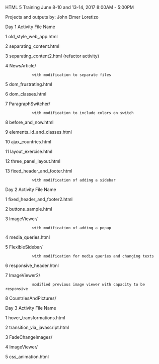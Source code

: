 HTML 5 Training
June 8-10 and 13-14, 2017
8:00AM - 5:00PM


Projects and outputs by: John Elmer Loretizo

Day 1
Activity        File Name

1           old_style_web_app.html

2           separating_content.html

3           separating_content2.html (refactor activity)

4           NewsArticle/

                with modification to separate files

5           dom_frustrating.html

6           dom_classes.html

7           ParagraphSwitcher/

                with modification to include colors on switch

8           before_and_now.html

9           elements_id_and_classes.html

10          ajax_countries.html

11          layout_exercise.html

12          three_panel_layout.html

13          fixed_header_and_footer.html

                with modification of adding a sidebar

Day 2
Activity        File Name

1           fixed_header_and_footer2.html

2           buttons_sample.html

3           ImageViewer/

                with modification of adding a popup

4           media_queries.html

5           FlexibleSidebar/

                with modification for media queries and changing texts

6           responsive_header.html

7           ImageViewer2/

                modified previous image viewer with capacity to be responsive

8           CountriesAndPictures/

Day 3
Activity        File Name

1           hover_transformations.html

2           transition_via_javascript.html

3           FadeChangeImages/

4           ImageViewer/

5           css_animation.html
